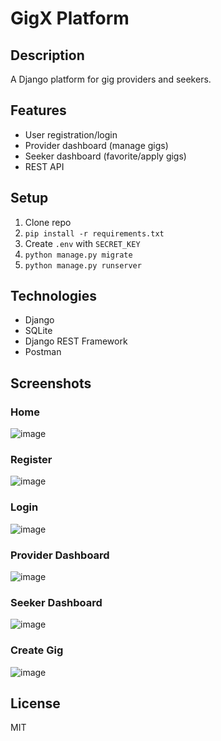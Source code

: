 # GigX Platform

## Description
A Django platform for gig providers and seekers.

## Features
- User registration/login
- Provider dashboard (manage gigs)
- Seeker dashboard (favorite/apply gigs)
- REST API

## Setup
1. Clone repo
2. `pip install -r requirements.txt`
3. Create `.env` with `SECRET_KEY`
4. `python manage.py migrate`
5. `python manage.py runserver`

## Technologies
- Django
- SQLite
- Django REST Framework
- Postman

## Screenshots
### Home
![image](https://github.com/user-attachments/assets/fc77391f-4da4-4cc6-9a67-f606bb582111)

### Register
![image](https://github.com/user-attachments/assets/66b4265b-831e-4239-a72a-a7c44c49810f)

### Login
![image](https://github.com/user-attachments/assets/0972c7ef-3123-46bf-9560-0e59ec3f72c7)

### Provider Dashboard
![image](https://github.com/user-attachments/assets/6a5e2628-451e-4020-a035-b6650a59e3fe)

### Seeker Dashboard
![image](https://github.com/user-attachments/assets/f81d12cd-12db-4176-bd4c-ef881c470e49)

### Create Gig
![image](https://github.com/user-attachments/assets/1c87b1cb-4fd1-4e0f-862f-f9893573b68a)


## License
MIT

